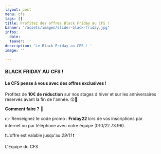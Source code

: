 ```yaml
---
layout: post
menu: cfs
tags: []
title: Profitez des offres Black Friday au CFS !
banner: "/assets/images/slider-black-friday.jpg"
infos:
  date: 
  teaser: ''
description: 'Le Black Friday au CFS ! '
image: ''

---
```

### **BLACK FRIDAY AU CFS** !

#### Le CFS pense à vous avec des offres exclusives ! 

Profitez de **10€ de réduction** sur nos stages d'hiver et sur les anniversaires réservés avant la fin de l'année. 😲🤩

**Comment faire ?** 🧐

👉 Renseignez le code promo : **Friday22** lors de vos inscriptions par internet ou par téléphone avec notre équipe (010/22.73.96).

❗️L'offre est valable jusqu'au _29/11_ ❗️

L'Equipe du CFS